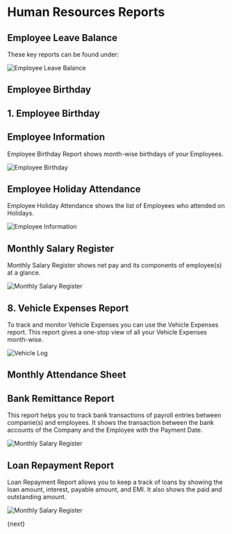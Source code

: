 <!-- add-breadcrumbs -->
# Human Resources Reports

## Employee Leave Balance

These key reports can be found under:

<img alt="Employee Leave Balance" class="screenshot" src="{{docs_base_url}}/v13/assets/img/human-resources/employee-leave-balance-report.png">

## Employee Birthday


## 1. Employee Birthday

## Employee Information

Employee Birthday Report shows month-wise birthdays of your Employees.

<img alt="Employee Birthday" class="screenshot" src="{{docs_base_url}}/v13/assets/img/human-resources/employee-birthday-report.png">

## Employee Holiday Attendance

Employee Holiday Attendance shows the list of Employees who attended on Holidays.

<img alt="Employee Information" class="screenshot" src="{{docs_base_url}}/v13assets/img/human-resources/employee-holiday-report.png">

## Monthly Salary Register

Monthly Salary Register shows net pay and its components of employee(s) at a glance.

<img alt="Monthly Salary Register" class="screenshot" src="{{docs_base_url}}/v13/assets/img/human-resources/monthly-salary-register-report.png">

## 8. Vehicle Expenses Report

To track and monitor Vehicle Expenses you can use the Vehicle Expenses report. This report gives a one-stop view of all your Vehicle Expenses month-wise.

<img class="screenshot" alt="Vehicle Log" src="{{docs_base_url}}/v13/assets/img/human-resources/vehicle-expenses.png">

## Monthly Attendance Sheet



## Bank Remittance Report

This report helps you to track bank transactions of payroll entries between companie(s) and employees. It shows the transaction between the bank accounts of the Company and the Employee with the Payment Date.

<img alt="Monthly Salary Register" class="screenshot" src="{{docs_base_url}}/v13/assets/img/human-resources/bank_remittance_report.png">

## Loan Repayment Report

Loan Repayment Report allows you to keep a track of loans by showing the loan amount, interest, payable amount, and EMI. It also shows the paid and outstanding amount.

<img alt="Monthly Salary Register" class="screenshot" src="{{docs_base_url}}/v13/assets/img/human-resources/loan_repayment.png">

{next}
